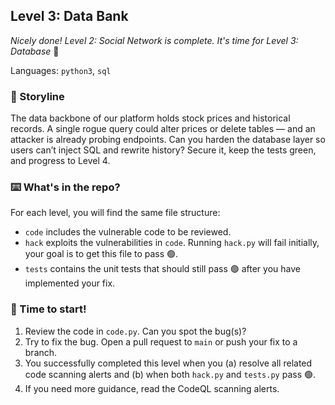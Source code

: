 ## Level 3: Data Bank

_Nicely done! Level 2: Social Network is complete. It's time for Level 3: Database_ :partying_face:

Languages: `python3`, `sql`


### 📝 Storyline

The data backbone of our platform holds stock prices and historical records. A single rogue query could alter prices or delete tables — and an attacker is already probing endpoints. Can you harden the database layer so users can’t inject SQL and rewrite history? Secure it, keep the tests green, and progress to Level 4.


### :keyboard: What's in the repo?

For each level, you will find the same file structure:

- `code` includes the vulnerable code to be reviewed.
- `hack` exploits the vulnerabilities in `code`. Running `hack.py` will fail initially, your goal is to get this file to pass 🟢.
- `tests` contains the unit tests that should still pass 🟢 after you have implemented your fix.

### 🚦 Time to start!

1. Review the code in `code.py`. Can you spot the bug(s)?
1. Try to fix the bug. Open a pull request to `main` or push your fix to a branch.
1. You successfully completed this level when you (a) resolve all related code scanning alerts and (b) when both `hack.py` and `tests.py` pass 🟢.
1. If you need more guidance, read the CodeQL scanning alerts.

